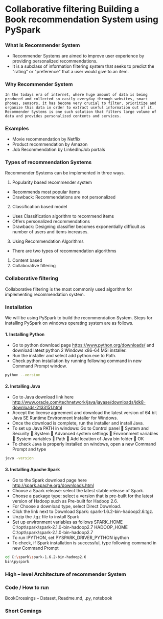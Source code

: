 # Collaborative filtering Building a Book recommendation System using PySpark
### What is Recommender System
-	Recommender Systems are aimed to improve user experience by providing personalized recommendations.
-	It is a subclass of information filtering system that seeks to predict the "rating" or "preference" that a user would give to an item.  
### Why Recommender System
	In the todays era of internet, where huge amount of data is being produced and collected so easily everyday through websites, smart phones, sensors, it has become very crucial to filter, prioritize and organize this data in order to extract useful information out of it.  Recommender Systems is one such solution that filters large volume of data and provides personalized contents and services.  
### Examples
-	Movie recommendation by Netflix
-	Product recommendation by Amazon
-	Job Recommendation by LinkedIn/Job portals
### Types of recommendation Systems
Recommender Systems can be implemented in three ways.
1.	Popularity based recommender system
-	Recommends most popular items
-	Drawback: Recommendations are not personalized
2.	Classification based model
-	Uses Classification algorithm to recommend items
-	Offers personalized recommendations
-	Drawback: Designing classifier becomes exponentially difficult as number of users and items increases.
3.	Using Recommendation Algorithms
-	There are two types of recommendation algorithms
1.	Content based
2.	Collaborative filtering
### Collaborative filtering
Collaborative filtering is the most commonly used algorithm for implementing recommendation system. 
### Installation 
We will be using PySpark to build the recommendation System.
Steps for installing PySpark on windows operating system are as follows.
#### 1. Installing Python
-	Go to python download page https://www.python.org/downloads/ and download latest   python 2 Windows x86-64 MSI installer.
-	Run the installer and select add python.exe to Path.
-	Check python installation by running following command in new Command Prompt window.
```sh
python --version
```

#### 2. Installing Java
-	Go to Java download link here
http://www.oracle.com/technetwork/java/javase/downloads/jdk8-downloads-2133151.html
-	Accept the license agreement and download the latest version of 64 bit Java SE Runtime Environment Installer for Windows.
-	Once the download is complete, run the installer and install Java.
-	To set up Java PATH in windows:
Go to Control panel  System and Security  System  Advanced system settings  Environment variables  System variables  Path  Add location of Java bin folder  OK
-	To check Java is properly installed on windows, open a new Command Prompt and type 
```sh
java -version
```

#### 3. Installing Apache Spark
-	Go to the Spark download page here http://spark.apache.org/downloads.html
-	Choose a Spark release: select the latest stable release of Spark.
-	Choose a package type: select a version that is pre-built for the latest version of Hadoop such as Pre-built for Hadoop 2.6.
-	For Choose a download type, select Direct Download.
-	Click the link next to Download Spark: spark-1.6.2-bin-hadoop2.6.tgz.
-	Unzip the .tgz file to install Spark
-	Set up environment variables as follows
SPARK_HOME C:\opt\spark\spark-2.1.0-bin-hadoop2.7
HADOOP_HOME C:\opt\spark\spark-2.1.0-bin-hadoop2.7
-	To run IPYTHON, set
PYSPARK_DRIVER_PYTHON ipython 
-	To check, if Spark installation is successful, type following command in new Command Prompt
```sh
cd C:\spark\spark-1.6.2-bin-hadoop2.6
bin\pyspark
```

### High – level Architecture of recommender System

 
### Code / How to run 

BookCrossings – Dataset, Readme.md, .py, notebook
### Short Comings
